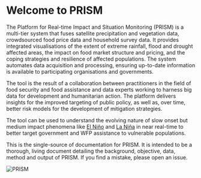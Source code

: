 # Welcome to PRISM

The Platform for Real-time Impact and Situation Monitoring (PRISM) is a multi-tier system that fuses satellite precipitation and vegetation data, crowdsourced food price data and household survey data. It provides integrated visualisations of the extent of extreme rainfall, flood and drought affected areas, the impact on food market structure and pricing, and the coping strategies and resilience of affected populations. The system automates data acquisition and processing, ensuring up-to-date information is available to participating organisations and governments.

The tool is the result of a collaboration between practitioners in the field of food security and food assistance and data experts working to harness big data for development and humanitarian action. The platform delivers insights for the improved targeting of public policy, as well as, over time, better risk models for the development of mitigation strategies.

The tool can be used to understand the evolving nature of slow onset but medium impact phenomena like [El Niño](https://en.wikipedia.org/wiki/El_Niño) and [La Niña](https://en.wikipedia.org/wiki/La_Niña) in near real-time to better target government and WFP assistance to vulnerable populations.

This is the single-source of documentation for PRISM. It is intended to be a thorough, living document detailing the background, objective, data, method and output of PRISM. If you find a mistake, please open an issue.

![PRISM](/img/prism.png)
